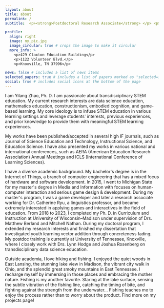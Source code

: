 ```yaml
---
layout: about
title: about
permalink: /
subtitle:  <p><strong>Postdoctoral Research Associate</strong> </p> <p>Center for Enhancing Education in Mathematics and Sciences</p> <p>University of Tennessee, Knoxville </p>

profile:
  align: right
  image: my_pic.jpg
  image_circular: true # crops the image to make it circular
  more_info: >
    <p>429 Claxton Education Building</p>
    <p>1122 Volunteer Blvd.</p>
    <p>Knoxville, TN 37996</p>

news: false # includes a list of news items
selected_papers: true # includes a list of papers marked as "selected={true}"
social: true # includes social icons at the bottom of the page
---
```

I am Yilang Zhao, Ph. D. I am passionate about transdisciplinary STEM education. My current research interests are data science education, mathematics education, constructionism, embodied cognition, and game-based learning. My core ideology is to infuse STEM education in various learning settings and leverage students' interests, previous experiences, and prior knowledge to provide them with meaningful STEM learning experiences.

My works have been published/accepted in several high IF journals, such as Journal of Science Education and Technology, Instructional Science, and Education Science. I have also presented my works in various national and international conferences, such as AERA (American Education Research Association) Annual Meetings and ICLS (International Conference of Learning Sciences).

I have a diverse academic background. My bachelor's degree is in the Internet of Things, a branch of computer engineering that has a mixed focus of hardware and software development. In 2015, I went to Michigan State for my master's degree in Media and Information with focuses on human-computer interaction and serious game design & development. During my master's program, I was a game developer and later a research associate working for Dr. Catherine Ryu, a linguistics professor, and became extremely interested in applying games and interactives in the field of education. From 2018 to 2023, I completed my Ph. D. in Curriculum and Instruction at University of Wisconsin–Madison under supervision of Drs. Matthew Berland and Mitchell Nathan. During my doctoral program, I extended my research interests and finished my dissertation that investigated youth learning vector addition through concreteness fading. My postdoc training is currently at University of Tennessee, Knoxville, where I closely work with Drs. Lynn Hodge and Joshua Rosenberg on transdisciplinary data science education.

Outside academia, I love hiking and fishing. I enjoyed the quiet woods in East Lansing, the stunning lake view in Madison, the vibrant city walk in Ohio, and the splendid great smoky mountains in East Tennessee. I recharge myself by immersing in those places and embracing the mother nature. Fishing is my another favorite. Staring at the lake surface, sensing the subtle vibration of the fishing line, catching the timing of bite, and fighting against the strength from the underwater... Fishing teaches me to enjoy the process rather than to worry about the product. Find more on my projects page!
